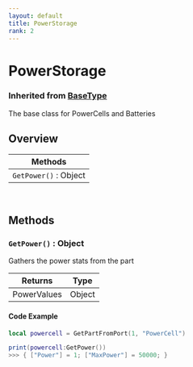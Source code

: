 ```yaml
---
layout: default
title: PowerStorage
rank: 2
---
```


# PowerStorage
### Inherited from [BaseType](https://realbongochongo.github.io/cosmicjunk.lua/docs/types/base/basetype)

The base class for PowerCells and Batteries

## Overview

| Methods               |
| --------------------- |
| `GetPower()` : Object |

<br />

## Methods

### `GetPower()` : Object

Gathers the power stats from the part

| Returns       | Type   |
| ------------- | ------ |
| PowerValues   | Object |

#### Code Example

```lua
local powercell = GetPartFromPort(1, "PowerCell")

print(powercell:GetPower())
>>> { ["Power"] = 1; ["MaxPower"] = 50000; }
```